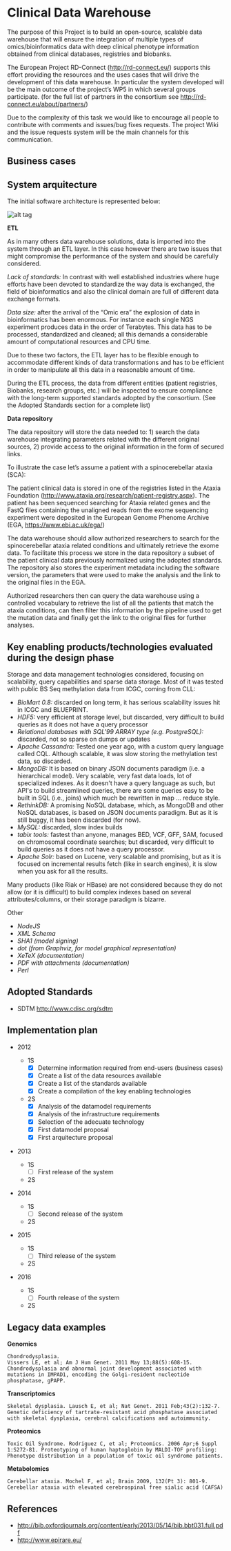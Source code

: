 Clinical Data Warehouse
===
The purpose of this Project is to build an open-source, scalable data warehouse that will ensure the integration of multiple types of omics/bioinformatics data with deep clinical phenotype information obtained from clinical databases, registries and biobanks.

The European Project RD-Connect (http://rd-connect.eu/) supports this effort providing the resources and the uses cases that will drive the development of this data warehouse. In particular the system developed will be the main outcome of the project’s WP5 in which several groups participate. (for the full list of partners in the consortium see http://rd-connect.eu/about/partners/)

Due to the complexity of this task we would like to encourage all people to contribute with comments and issues/bug fixes requests. The project Wiki and the issue requests system will be the main channels for this communication.

Business cases
--------------

System arquitecture
-------------------
The initial software architecture is represented below:

![alt tag](https://raw.github.com/inab/cdw/develop/docs/imgs/infrastructure.png)

**ETL**

As in many others data warehouse solutions, data is imported into the system through an ETL layer. In this case however there are two issues that might compromise the performance of the system and should be carefully considered.

*Lack of standards:* In contrast with well established industries where huge efforts have been devoted to standardize the way data is exchanged, the field of bioinformatics and also the clinical domain are full of different data exchange formats.

*Data size:* after the arrival of the “Omic era” the explosion of data in bioinformatics has been enormous. For instance each single NGS experiment produces data in the order of Terabytes. This data has to be processed, standardized and cleaned; all this demands a considerable amount of computational resources and CPU time.

Due to these two factors, the ETL layer has to be flexible enough to accommodate different kinds of data transformations and has to be efficient in order to manipulate all this data in a reasonable amount of time.  

During the ETL process, the data from different entities (patient registries, Biobanks, research groups, etc.) will be inspected to ensure compliance with the long-term supported standards adopted by the consortium. (See the Adopted Standards section for a complete list)  

**Data repository**

The data repository will store the data needed to: 1) search the data warehouse integrating parameters related with the different original sources, 2) provide access to the original information in the form of secured links.

To illustrate the case let’s assume a patient with a spinocerebellar ataxia (SCA):

The patient clinical data is stored in one of the registries listed in the Ataxia Foundation (http://www.ataxia.org/research/patient-registry.aspx). The patient has been sequenced searching for Ataxia related genes and the FastQ files containing the unaligned reads from the exome sequencing experiment were deposited in the European Genome Phenome Archive (EGA, https://www.ebi.ac.uk/ega/)   

The data warehouse should allow authorized researchers to search for the spinocerebellar ataxia related conditions and ultimately retrieve the exome data. To facilitate this process we store in the data repository a subset of the patient clinical data previously normalized using the adopted standards. The repository also stores the experiment metadata including the software version, the parameters that were used to make the analysis and the link to the original files in the EGA.

Authorized researchers then can query the data warehouse using a controlled vocabulary to retrieve the list of all the patients that match the ataxia conditions, can then filter this information by the pipeline used to get the mutation data and finally get the link to the original files for further analyses.   



Key enabling products/technologies evaluated during the design phase 
---------------------------------------------------------------------------

Storage and data management technologies considered, focusing on scalability, query capabilities and sparse data storage. Most of it was tested with public BS Seq methylation data from ICGC, coming from CLL:
  
  - *BioMart 0.8:* discarded on long term, it has serious scalability issues hit in ICGC and BLUEPRINT.
  - *HDF5:* very efficient at storage level, but discarded, very difficult to build queries as it does not have a query processor
  - *Relational databases with SQL'99 ARRAY type (e.g. PostgreSQL):* discarded, not so sparse on dumps or updates
  - *Apache Cassandra:* Tested one year ago, with a custom query language called CQL. Although scalable, it was slow storing the methylation test data, so discarded.
  - *MongoDB:* It is based on binary JSON documents paradigm (i.e. a hierarchical model). Very scalable, very fast data loads, lot of specialized indexes. As it doesn't have a query language as such, but API's to build streamlined queries, there are some queries easy to be built in SQL (i.e., joins) which much be rewritten in map ... reduce style.
  - *RethinkDB:* A promising NoSQL database, which, as MongoDB and other NoSQL databases, is based on JSON documents paradigm. But as it is still buggy, it has been discarded (for now).
  - *MySQL:* discarded, slow index builds
  - *tabix tools:* fastest than anyone, manages BED, VCF, GFF, SAM, focused on chromosomal coordinate searches; but discarded, very difficult to build queries as it does not have a query processor. 
  - *Apache Solr:* based on Lucene, very scalable and promising, but as it is focused on incremental results fetch (like in search engines), it is slow when you ask for all the results.

Many products (like Riak or HBase) are not considered because they do not allow (or it is difficult) to build complex indexes based on several attributes/columns, or their storage paradigm is bizarre.

Other

  - *NodeJS*
  - *XML Schema*
  - *SHA1 (model signing)*
  - *dot (from Graphviz, for model graphical representation)*
  - *XeTeX (documentation)*
  - *PDF with attachments (documentation)*
  - *Perl*

Adopted Standards
-----------------

- SDTM http://www.cdisc.org/sdtm

Implementation plan
-------------------

- 2012

  - 1S
      - [x] Determine information required from end-users (business cases)
      - [x] Create a list of the data resources available 
      - [x] Create a list of the standards available
      - [x] Create a compilation of the key enabling technologies

  - 2S
      - [x] Analysis of the datamodel requirements
      - [x] Analysis of the infrastructure requirements
      - [x] Selection of the adecuate technology 
      - [x] First datamodel proposal
      - [x] First arquitecture proposal

- 2013

  - 1S
      - [ ] First release of the system 

  - 2S

- 2014

  - 1S
      - [ ] Second release of the system   

  - 2S

- 2015

  - 1S
      - [ ] Third release of the system 

  - 2S

- 2016

  - 1S
      - [ ] Fourth release of the system 

  - 2S
 

Legacy data examples
--------------------

**Genomics**

```
Chondrodysplasia.
Vissers LE, et al; Am J Hum Genet. 2011 May 13;88(5):608-15.
Chondrodysplasia and abnormal joint development associated with mutations in IMPAD1, encoding the Golgi-resident nucleotide phosphatase, gPAPP.
```

**Transcriptomics**

```
Skeletal dysplasia. Lausch E, et al; Nat Genet. 2011 Feb;43(2):132-7. Genetic deficiency of tartrate-resistant acid phosphatase associated with skeletal dysplasia, cerebral calcifications and autoimmunity.
```

**Proteomics**

```
Toxic Oil Syndrome. Rodriguez C, et al; Proteomics. 2006 Apr;6 Suppl 1:S272-81. Proteotyping of human haptoglobin by MALDI-TOF profiling: Phenotype distribution in a population of toxic oil syndrome patients.
```

**Metabolomics**

```
Cerebellar ataxia. Mochel F, et al; Brain 2009, 132(Pt 3): 801-9. Cerebellar ataxia with elevated cerebrospinal free sialic acid (CAFSA)
```

References
----------

- http://bib.oxfordjournals.org/content/early/2013/05/14/bib.bbt031.full.pdf
- http://www.epirare.eu/
